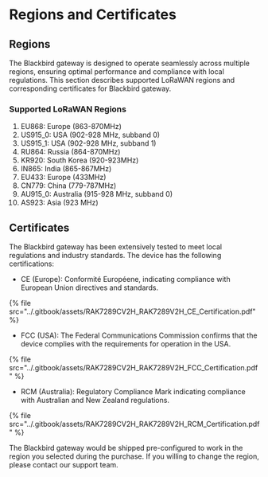 # Regions and Certificates

## Regions <a href="#regions" id="regions"></a>

The Blackbird gateway is designed to operate seamlessly across multiple regions, ensuring optimal performance and compliance with local regulations. This section describes supported LoRaWAN regions and corresponding certificates for Blackbird gateway.

### Supported LoRaWAN Regions <a href="#supported-lorawan-regions" id="supported-lorawan-regions"></a>

1. EU868: Europe (863-870MHz)
2. US915\_0: USA (902-928 MHz, subband 0)
3. US915\_1: USA (902-928 MHz, subband 1)
4. RU864: Russia (864-870MHz)
5. KR920: South Korea (920-923MHz)
6. IN865: India (865-867MHz)
7. EU433: Europe (433MHz)
8. CN779: China (779-787MHz)
9. AU915\_0: Australia (915-928 MHz, subband 0)
10. AS923: Asia (923 MHz)

## Certificates <a href="#certificates" id="certificates"></a>

The Blackbird gateway has been extensively tested to meet local regulations and industry standards. The device has the following certifications:

* CE (Europe): Conformité Européene, indicating compliance with European Union directives and standards.

{% file src="../.gitbook/assets/RAK7289CV2H_RAK7289V2H_CE_Certification.pdf" %}

* FCC (USA): The Federal Communications Commission confirms that the device complies with the requirements for operation in the USA.

{% file src="../.gitbook/assets/RAK7289CV2H_RAK7289V2H_FCC_Certification.pdf" %}

* RCM (Australia): Regulatory Compliance Mark indicating compliance with Australian and New Zealand regulations.

{% file src="../.gitbook/assets/RAK7289CV2H_RAK7289V2H_RCM_Certification.pdf" %}

The Blackbird gateway would be shipped pre-configured to work in the region you selected during the purchase. If you willing to change the region, please contact our support team.
